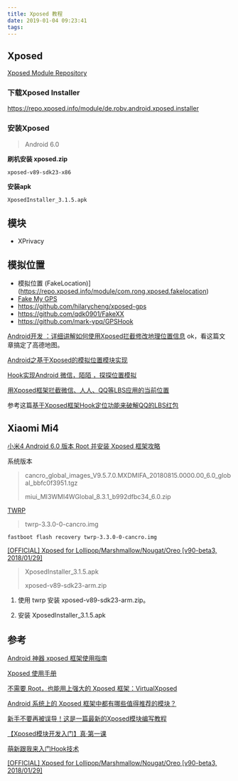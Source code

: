 ```yaml
---
title: Xposed 教程
date: 2019-01-04 09:23:41
tags:
---
```


## Xposed

[Xposed Module Repository](https://repo.xposed.info/)

### **下载Xposed Installer**

https://repo.xposed.info/module/de.robv.android.xposed.installer

### 安装Xposed

> Android 6.0

**刷机安装 xposed.zip**

 `xposed-v89-sdk23-x86`

**安装apk**

`XposedInstaller_3.1.5.apk`



## 模块

- XPrivacy



## 模拟位置

- 模拟位置 (FakeLocation)](https://repo.xposed.info/module/com.rong.xposed.fakelocation)
- [Fake My GPS](https://repo.xposed.info/module/com.fakemygps.android)
- https://github.com/hilarycheng/xposed-gps
- https://github.com/qdk0901/FakeXX
- https://github.com/mark-ypq/GPSHook

[Android开发 ：详细讲解如何使用Xposed拦截修改地理位置信息](https://blog.csdn.net/qq_34149335/article/details/81329007) ok，看这篇文章搞定了高德地图。

[Android之基于Xposed的模拟位置模块实现](https://www.jianshu.com/p/796e94d8af31)

[Hook实现Android 微信，陌陌 ，探探位置模拟](https://blog.csdn.net/u012889434/article/details/61921933)

[用Xposed框架拦截微信、人人、QQ等LBS应用的当前位置](https://blog.csdn.net/u011000290/article/details/46925713)

参考这篇[基于Xposed框架Hook定位功能来破解QQ的LBS红包](http://littlerich.top/2017/01/17/%E5%9F%BA%E4%BA%8EXposed%E6%A1%86%E6%9E%B6Hook%E5%AE%9A%E4%BD%8D%E5%8A%9F%E8%83%BD%E6%9D%A5%E7%A0%B4%E8%A7%A3QQ%E7%9A%84LBS%E7%BA%A2%E5%8C%85/)



## Xiaomi Mi4

[小米4 Android 6.0 版本 Root 并安装 Xposed 框架攻略](http://prototypez.github.io/2016/05/16/root-and-install-Xposed-framework-on-XiaoMi4-with-Android-M/)

系统版本

> cancro_global_images_V9.5.7.0.MXDMIFA_20180815.0000.00_6.0_global_bbfc0f3951.tgz
>
> miui_MI3WMI4WGlobal_8.3.1_b992dfbc34_6.0.zip



[TWRP](https://twrp.me/xiaomi/xiaomimi3.html)

>twrp-3.3.0-0-cancro.img

```shell
fastboot flash recovery twrp-3.3.0-0-cancro.img
```



[[OFFICIAL] Xposed for Lollipop/Marshmallow/Nougat/Oreo [v90-beta3, 2018/01/29]](https://forum.xda-developers.com/showthread.php?t=3034811)

> XposedInstaller_3.1.5.apk
>
> xposed-v89-sdk23-arm.zip

1. 使用 twrp 安装 xposed-v89-sdk23-arm.zip。

2. 安装 XposedInstaller_3.1.5.apk



## 参考

[Android 神器 xposed 框架使用指南](https://blog.csdn.net/fuchaosz/article/details/53143216)

[Xposed 使用手册](https://www.jianshu.com/p/655a07b687ec)

[不需要 Root，也能用上强大的 Xposed 框架：VirtualXposed](https://sspai.com/post/44447)

[Android 系统上的 Xposed 框架中都有哪些值得推荐的模块？](https://www.zhihu.com/question/22063862)

[新手不要再被误导！这是一篇最新的Xposed模块编写教程](https://www.freebuf.com/articles/terminal/189021.html)

[【Xposed模块开发入门】真·第一课](https://www.52pojie.cn/thread-688466-1-1.html)

[萌新跟我来入门Hook技术](https://www.52pojie.cn/thread-682743-1-1.html)

[[OFFICIAL] Xposed for Lollipop/Marshmallow/Nougat/Oreo [v90-beta3, 2018/01/29]](https://forum.xda-developers.com/showthread.php?t=3034811)